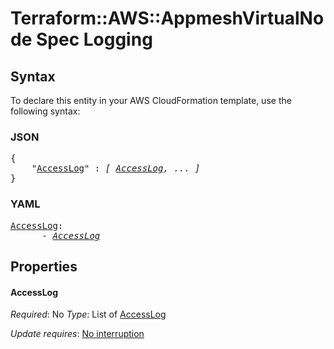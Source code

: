 # Terraform::AWS::AppmeshVirtualNode Spec Logging

## Syntax

To declare this entity in your AWS CloudFormation template, use the following syntax:

### JSON

<pre>
{
    "<a href="#accesslog" title="AccessLog">AccessLog</a>" : <i>[ <a href="spec-logging-accesslog.md">AccessLog</a>, ... ]</i>
}
</pre>

### YAML

<pre>
<a href="#accesslog" title="AccessLog">AccessLog</a>: <i>
      - <a href="spec-logging-accesslog.md">AccessLog</a></i>
</pre>

## Properties

#### AccessLog

_Required_: No
_Type_: List of <a href="spec-logging-accesslog.md">AccessLog</a>

_Update requires_: [No interruption](https://docs.aws.amazon.com/AWSCloudFormation/latest/UserGuide/using-cfn-updating-stacks-update-behaviors.html#update-no-interrupt)

